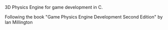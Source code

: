 3D Physics Engine for game development in C.

Following the book "Game Physics Engine Development Second Edition" by Ian Millington
